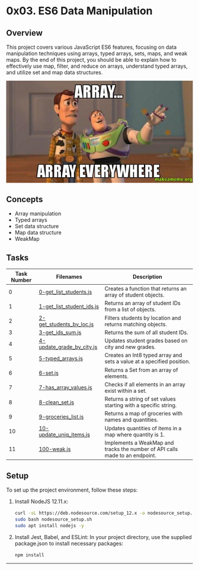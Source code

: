 # 0x03. ES6 Data Manipulation

## Overview
This project covers various JavaScript ES6 features, focusing on data manipulation techniques using arrays, typed arrays, sets, maps, and weak maps. By the end of this project, you should be able to explain how to effectively use map, filter, and reduce on arrays, understand typed arrays, and utilize set and map data structures.  

!["Array Everywhere"](array_everywhere.jpg)

## Concepts
- Array manipulation
- Typed arrays
- Set data structure
- Map data structure
- WeakMap

## Tasks

| Task Number | Filenames                          | Description                                                  |
|-------------|------------------------------------|--------------------------------------------------------------|
| 0           | [0-get_list_students.js](0-get_list_students.js) | Creates a function that returns an array of student objects. |
| 1           | [1-get_list_student_ids.js](1-get_list_student_ids.js) | Returns an array of student IDs from a list of objects.     |
| 2           | [2-get_students_by_loc.js](2-get_students_by_loc.js) | Filters students by location and returns matching objects.   |
| 3           | [3-get_ids_sum.js](3-get_ids_sum.js) | Returns the sum of all student IDs.                          |
| 4           | [4-update_grade_by_city.js](4-update_grade_by_city.js) | Updates student grades based on city and new grades.        |
| 5           | [5-typed_arrays.js](5-typed_arrays.js) | Creates an Int8 typed array and sets a value at a specified position. |
| 6           | [6-set.js](6-set.js)             | Returns a Set from an array of elements.                    |
| 7           | [7-has_array_values.js](7-has_array_values.js) | Checks if all elements in an array exist within a set.      |
| 8           | [8-clean_set.js](8-clean_set.js) | Returns a string of set values starting with a specific string. |
| 9           | [9-groceries_list.js](9-groceries_list.js) | Returns a map of groceries with names and quantities.        |
| 10          | [10-update_uniq_items.js](10-update_uniq_items.js) | Updates quantities of items in a map where quantity is 1.   |
| 11          | [100-weak.js](100-weak.js)       | Implements a WeakMap and tracks the number of API calls made to an endpoint. |

## Setup
To set up the project environment, follow these steps:

1. Install NodeJS 12.11.x:
   ```bash
   curl -sL https://deb.nodesource.com/setup_12.x -o nodesource_setup.sh
   sudo bash nodesource_setup.sh
   sudo apt install nodejs -y
    ```

2. Install Jest, Babel, and ESLint: In your project directory, use the supplied package.json to install necessary packages:
    ```bash
    npm install
    ```

---

